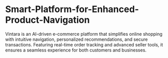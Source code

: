 # Smart-Platform-for-Enhanced-Product-Navigation
Vintara is an AI-driven e-commerce platform that simplifies online shopping with intuitive navigation, personalized recommendations, and secure transactions. Featuring real-time order tracking and advanced seller tools, it ensures a seamless experience for both customers and businesses.
